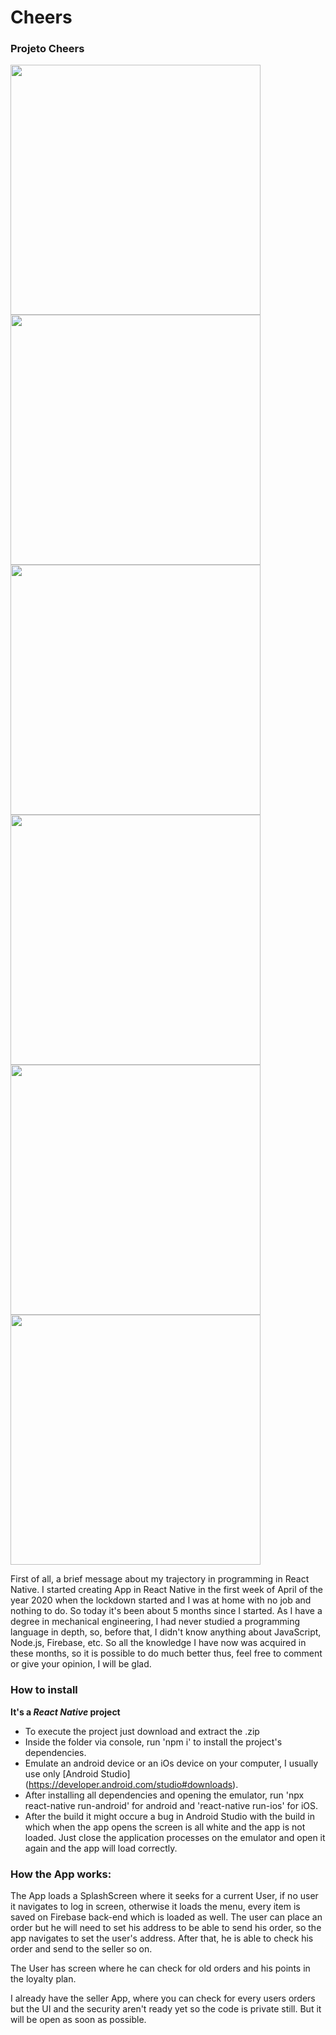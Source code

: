 # Cheers
### Projeto Cheers

<img src="https://firebasestorage.googleapis.com/v0/b/lambe-e09e6.appspot.com/o/%2F%2FCheersPic%2FWhatsApp%20Image%202020-08-25%20at%2011.27.10%20(1).jpeg?alt=media&token=c7347b12-9033-4ffb-b136-5bc05a51e308" height="400"/> <img src="https://firebasestorage.googleapis.com/v0/b/lambe-e09e6.appspot.com/o/%2F%2FCheersPic%2FWhatsApp%20Image%202020-08-25%20at%2011.27.10%20(5).jpeg?alt=media&token=037d5e8c-e517-4374-94b1-3f734c0d60e4" height="400"/> <img src="https://firebasestorage.googleapis.com/v0/b/lambe-e09e6.appspot.com/o/%2F%2FCheersPic%2FWhatsApp%20Image%202020-08-25%20at%2011.27.10%20(4).jpeg?alt=media&token=1a34728a-67f6-4e07-9f0a-49ba6466c740" height="400"/> <img src="https://firebasestorage.googleapis.com/v0/b/lambe-e09e6.appspot.com/o/%2F%2FCheersPic%2FWhatsApp%20Image%202020-08-25%20at%2011.27.10.jpeg?alt=media&token=313fe79e-c001-449d-8cfb-19d94a29b462" height="400"/> <img src="https://firebasestorage.googleapis.com/v0/b/lambe-e09e6.appspot.com/o/%2F%2FCheersPic%2FWhatsApp%20Image%202020-08-25%20at%2011.27.10%20(3).jpeg?alt=media&token=f1dbdaca-24ca-4b0b-9925-d9cbb53ec0bd" height="400"/> <img src="https://firebasestorage.googleapis.com/v0/b/lambe-e09e6.appspot.com/o/%2F%2FCheersPic%2FWhatsApp%20Image%202020-08-25%20at%2011.27.10%20(2).jpeg?alt=media&token=8105e8cf-b2f8-46a6-be0b-e07bcc589167" height="400"/> 

First of all, a brief message about my trajectory in programming in React Native. I started creating App in React Native in the first week of April of the year 2020 when the lockdown started and I was at home with no job and nothing to do. So today it's been about 5 months since I started. As I have a degree in mechanical engineering, I had never studied a programming language in depth, so, before that, I didn't know anything about JavaScript, Node.js, Firebase, etc. So all the knowledge I have now was acquired in these months, so it is possible to do much better thus, feel free to comment or give your opinion, I will be glad.

### How to install
**It's a _React Native_ project**

 - To execute the project just download and extract the .zip
 - Inside the folder via console, run 'npm i' to install the project's dependencies.
 - Emulate an android device or an iOs device on your computer, I usually use only [Android Studio] (https://developer.android.com/studio#downloads).
 - After installing all dependencies and opening the emulator, run 'npx react-native run-android' for android and 'react-native run-ios' for iOS.
 - After the build it might occure a bug in Android Studio with the build in which when the app opens the screen is all white and the app is not loaded. Just close the application processes on the emulator and open it again and the app will load correctly.

### How the App works:

The App loads a SplashScreen where it seeks for a current User, if no user it navigates to log in screen, otherwise it loads the menu, every item is saved on Firebase back-end which is loaded as well. The user can place an order but he will need to set his address to be able to send his order, so the app navigates to set the user's address. After that, he is able to check his order and send to the seller so on. 

The User has screen where he can check for old orders and his points in the loyalty plan. 

I already have the seller App, where you can check for every users orders but the UI and the security aren't ready yet so the code is private still. But it will be open as soon as possible.


